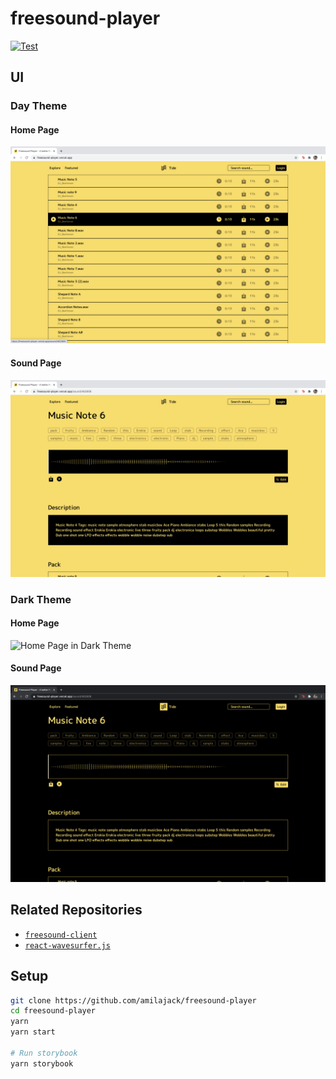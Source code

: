 # freesound-player

[![Test](https://github.com/amilajack/freesound-player/workflows/Test/badge.svg)](https://github.com/amilajack/freesound-player/actions?query=workflow%3ATest)

## UI 

### Day Theme
#### Home Page
![Home Page in Day Theme](src/screenshots/home-page-day.png)

#### Sound Page 
![Sound Page in Day Theme](src/screenshots/sound-page-day.png)
### Dark Theme
#### Home Page
![Home Page in Dark Theme](src/screenshots/home-page-dark.png)

#### Sound Page 
![Sound Page in Dark Theme](src/screenshots/sound-page-dark.png)

## Related Repositories

* [`freesound-client`](https://github.com/amilajack/freesound-client)
* [`react-wavesurfer.js`](https://github.com/amilajack/react-wavesurfer.js)

## Setup

```bash
git clone https://github.com/amilajack/freesound-player
cd freesound-player
yarn
yarn start

# Run storybook
yarn storybook
```
